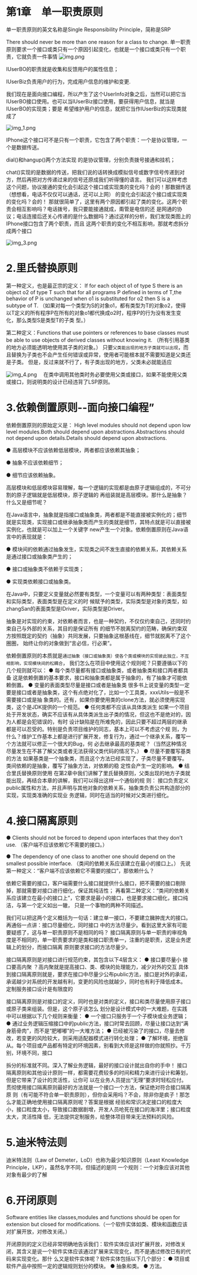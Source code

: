 # 第1章　单一职责原则

单一职责原则的英文名称是Single Responsibility Principle，简称是SRP

There should never be more than one reason for a class to change.
单一职责原则要求一个接口或类只有一个原因引起变化，也就是一个接口或类只有一个职责，它就负责一件事情
![img.png](img.png)

IUserBO的职责就是收集和反馈用户的属性信息；

IUserBiz负责用户的行为，完成用户信息的维护和变更.

我们现在是面向接口编程，所以产生了这个UserInfo对象之后，当然可以把它当IUserBO接口使用。也可以当IUserBiz接口使用，要获得用户信息，就当是IUserBO的实现类；要是
希望维护用户的信息，就把它当作IUserBiz的实现类就成了



![img_1.png](img_1.png)

IPhone这个接口可不是只有一个职责，它包含了两个职责：一个是协议管理，一个是数据传送。

dial()和hangup()两个方法实现 的是协议管理，分别负责拨号接通和挂机；

chat()实现的是数据的传送，把我们说的话转换成模拟信号或数字信号传递到对方，然后再把对方传递过来的信号还原成我们听得懂的语言。
我们可以这样考虑这个问题，协议接通的变化会引起这个接口或实现类的变化吗？会的！那数据传送（想想看，电话不仅仅可以通话，还可以上网）
的变化会引起这个接口或实现类的变化吗？会的！
那就很简单了，这里有两个原因都引起了类的变化。这两个职责会相互影响吗？电话拨号，我只要能接通就成，甭管是电信的还
是网通的协议；电话连接后还关心传递的是什么数据吗？通过这样的分析，我们发现类图上的IPhone接口包含了两个职责，而且
这两个职责的变化不相互影响，那就考虑拆分成两个接口

![img_3.png](img_3.png)


# 2.里氏替换原则

第一种定义，也是最正宗的定义：
If for each object o1 of type S there is an object o2 of type T such that for all programs P defined in
terms of T,the behavior of P is unchanged when o1 is substituted for o2 then S is a subtype of T.
（如果对每一个类型为S的对象o1，都有类型为T的对象o2，使得以T定义的所有程序P在所有的对象o1都代换成o2时，程序P的行为没有发生变化，那么类型S是类型T的子类
型。）

第二种定义：Functions that use pointers or references to base classes must be able to use objects of derived 
classes without knowing it.
（所有引用基类的地方必须能透明地使用其子类的对象。）
只要`父类能出现的地方子类就可以出现`，而且替换为子类也不会产生任何错误或异常，使用者可能根本就不需要知道是父类还是子类。
但是，反过来就不行了，有子类出现的地方，父类未必就能适应

![img_4.png](img_4.png)
　在类中调用其他类时务必要使用父类或接口，如果不能使用父类或接口，则说明类的设计已经违背了LSP原则。

# 3.依赖倒置原则--面向接口编程”

依赖倒置原则的原始定义是：
High level modules should not depend upon low level modules.Both should depend upon abstractions.Abstractions should not depend upon
details.Details should depend upon abstractions.

● 高层模块不应该依赖低层模块，两者都应该依赖其抽象；

● 抽象不应该依赖细节；

● 细节应该依赖抽象。

高层模块和低层模块容易理解，每一个逻辑的实现都是由原子逻辑组成的，不可分割的原子逻辑就是低层模块，原子逻辑的
再组装就是高层模块。那什么是抽象？什么又是细节呢？

在Java语言中，抽象就是指接口或抽象类，两者都是不能直接被实例化的；细节就是实现类，实现接口或继承抽象类而产生的类就是细节，其特点就是可以直接被实例化，也就是可以加上一个关键字
new产生一个对象。依赖倒置原则在Java语言中的表现就是：

● 模块间的依赖通过抽象发生，实现类之间不发生直接的依赖关系，其依赖关系是通过接口或抽象类产生的；

● 接口或抽象类不依赖于实现类；

● 实现类依赖接口或抽象类。

在Java中，只要定义变量就必然要有类型，一个变量可以有两种类型：表面类型和实际类型，表面类型是在定义的时
候赋予的类型，实际类型是对象的类型，如zhangSan的表面类型是IDriver，实际类型是Driver。

抽象是对实现的约束，对依赖者而言，也是一种契约，不仅仅约束自己，还同时约束自己与外部的关系，其目的是保证所有
的细节不脱离契约的范畴，确保约束双方按照既定的契约（抽象）共同发展，只要抽象这根基线在，细节就脱离不了这个圈圈，
始终让你的对象做到“言必信，行必果”。

依赖倒置原则的本质就是`通过抽象（接口或抽象类）使各个类或模块的实现彼此独立，不互相影响，实现模块间的松耦合`，
我们怎么在项目中使用这个规则呢？只要遵循以下的几个规则就可以：
● 每个类尽量都有接口或抽象类，或者抽象类和接口两者都具备
这是依赖倒置的基本要求，接口和抽象类都是属于抽象的，有了抽象才可能依赖倒置。
● 变量的表面类型尽量是接口或者是抽象类
很多书上说变量的类型一定要是接口或者是抽象类，这个有点绝对化了，比如一个工具类，xxxUtils一般是不需要接口或是抽
象类的。还有，如果你要使用类的clone方法，就必须使用实现类，这个是JDK提供的一个规范。
● 任何类都不应该从具体类派生
如果一个项目处于开发状态，确实不应该有从具体类派生出子类的情况，但这也不是绝对的，因为人都是会犯错误的，有时
设计缺陷是在所难免的，因此只要不超过两层的继承都是可以忍受的。特别是负责项目维护的同志，基本上可以不考虑这个规
则，为什么？维护工作基本上都是进行扩展开发，修复行为，通过一个继承关系，覆写一个方法就可以修正一个很大的Bug，何
必去继承最高的基类呢？（当然这种情况尽量发生在不甚了解父类或者无法获得父类代码的情况下。）
● 尽量不要覆写基类的方法
如果基类是一个抽象类，而且这个方法已经实现了，子类尽量不要覆写。类间依赖的是抽象，覆写了抽象方法，对依赖的稳
定性会产生一定的影响。
● 结合里氏替换原则使用
在第2章中我们讲解了里氏替换原则，父类出现的地方子类就能出现，再结合本章的讲解，我们可以得出这样一个通俗的规
则： 接口负责定义public属性和方法，并且声明与其他对象的依赖关系，抽象类负责公共构造部分的实现，实现类准确的实现业
务逻辑，同时在适当的时候对父类进行细化。

# 4.接口隔离原则
● Clients should not be forced to depend upon interfaces that they don't use.
（客户端不应该依赖它不需要的接口。）

● The dependency of one class to another one should depend on the smallest possible interface.
（类间的依赖关系应该建立在最小的接口上。）
先说第一种定义：“客户端不应该依赖它不需要的接口”，那依赖什么？

依赖它需要的接口，客户端需要什么接口就提供什么接口，把不需要的接口剔除掉，那就需要对接口进行细化，保证其纯洁性；
再看第二种定义：“类间的依赖关系应该建立在最小的接口上”，它要求是最小的接口，也是要求接口细化，接口纯洁，与第一个定义如出一辙，
只是一个事物的两种不同描述。

我们可以把这两个定义概括为一句话：建立单一接口，不要建立臃肿庞大的接口。再通俗一点讲：接口尽量细化，同时接口
中的方法尽量少。看到这里大家有可能要疑惑了，这与单一职责原则不是相同的吗？
接口隔离原则与单一职责的审视角度是不相同的，单一职责要求的是类和接口职责单一，注重的是职责，这是业务逻辑上的划分，而接口隔离
原则要求接口的方法尽量少。

接口隔离原则是对接口进行规范约束，其包含以下4层含义：
● 接口要尽量小
接口要高内聚 ？高内聚就是提高接口、类、模块的处理能力，减少对外的交互 
具体到接口隔离原则就是，要求在接口中尽量少公布public方法，接口是对外的承诺，承诺越少对系统的开发越有利，变更的风险也就越少，同时也有利于降低成本。
定制服务接口设计是有限度的

接口隔离原则是对接口的定义，同时也是对类的定义，接口和类尽量使用原子接口或原子类来组装。但是，这个原子该怎么
划分是设计模式中的一大难题，在实践中可以根据以下几个规则来衡量：
● 一个接口只服务于一个子模块或业务逻辑；
● 通过业务逻辑压缩接口中的public方法，接口时常去回顾，尽量让接口达到“满身筋骨肉”，而不是“肥嘟嘟”的一大堆方法；
● 已经被污染了的接口，尽量去修改，若变更的风险较大，则采用适配器模式进行转化处理；
● 了解环境，拒绝盲从。每个项目或产品都有特定的环境因素，别看到大师是这样做的你就照抄。千万别，环境不同，接口

拆分的标准就不同。深入了解业务逻辑，最好的接口设计就出自你的手中！
接口隔离原则和其他设计原则一样，都需要花费较多的时间和精力来进行设计和筹划，但是它带来了设计的灵活性，让你可
以在业务人员提出“无理”要求时轻松应付。贯彻使用接口隔离原则最好的方法就是一个接口一个方法，保证绝对符合接口隔离原
则（有可能不符合单一职责原则），但你会采用吗？不会，除非你是疯子！那怎么才能正确地使用接口隔离原则呢？答案是根据
经验和常识决定接口的粒度大小，接口粒度太小，导致接口数据剧增，开发人员呛死在接口的海洋里；接口粒度太大，灵活性降
低，无法提供定制服务，给整体项目带来无法预料的风险。
# 5.迪米特法则

迪米特法则（Law of Demeter，LoD）也称为最少知识原则（Least Knowledge Principle，LKP），虽然名字不同，但描述的是同
一个规则：一个对象应该对其他对象有最少的了解

# 6.开闭原则

Software entities like classes,modules and functions should be open for extension but closed for 
modifications.（一个软件实体如类、模块和函数应该对扩展开放，对修改关闭。）

开闭原则的定义已经非常明确地告诉我们：软件实体应该对扩展开放，对修改关闭，其含义是说一个软件实体应该通过扩展来实现变化，而不是通过修改已有的代码来实现变化。那什
么又是软件实体呢？软件实体包括以下几个部分：
● 项目或软件产品中按照一定的逻辑规则划分的模块。
● 抽象和类。
● 方法。




